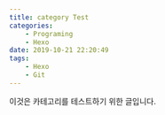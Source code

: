 ```yaml
---
title: category Test
categories: 
    - Programing
    - Hexo
date: 2019-10-21 22:20:49
tags: 
    - Hexo
    - Git
---
```

이것은 카테고리를 테스트하기 위한 글입니다.